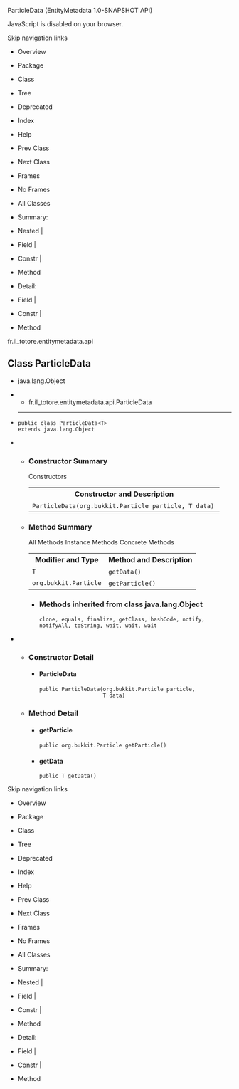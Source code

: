ParticleData (EntityMetadata 1.0-SNAPSHOT API)

JavaScript is disabled on your browser.

Skip navigation links

 *  Overview
 *  Package
 *  Class
 *  Tree
 *  Deprecated
 *  Index
 *  Help

 *  Prev Class
 *  Next Class

 *  Frames
 *  No Frames

 *  All Classes

 *  Summary:
 *  Nested |
 *  Field |
 *  Constr |
 *  Method

 *  Detail:
 *  Field |
 *  Constr |
 *  Method

fr.il\_totore.entitymetadata.api

## Class ParticleData<T> ##

 *  java.lang.Object
 *   *  fr.il\_totore.entitymetadata.api.ParticleData<T>

 *  --------------------
    
      
    
    
        public class ParticleData<T>
        extends java.lang.Object

 *   *  ### Constructor Summary ###
        
        <table> 
         <span>Constructors</span>
         <span>&nbsp;</span> 
         <tbody>
          <tr> 
           <th>Constructor and Description</th> 
          </tr> 
          <tr> 
           <td><code><span><a rel="nofollow">ParticleData</a></span>(org.bukkit.Particle&nbsp;particle, <a title="type parameter in ParticleData" rel="nofollow">T</a>&nbsp;data)</code>&nbsp;</td> 
          </tr> 
         </tbody>
        </table>
    
     *  ### Method Summary ###
        
        <table> 
         <span><span>All Methods</span><span>&nbsp;</span></span>
         <span><span><a rel="nofollow">Instance Methods</a></span><span>&nbsp;</span></span>
         <span><span><a rel="nofollow">Concrete Methods</a></span><span>&nbsp;</span></span> 
         <tbody>
          <tr> 
           <th>Modifier and Type</th> 
           <th>Method and Description</th> 
          </tr> 
          <tr> 
           <td><code><a title="type parameter in ParticleData" rel="nofollow">T</a></code></td> 
           <td><code><span><a rel="nofollow">getData</a></span>()</code>&nbsp;</td> 
          </tr> 
          <tr> 
           <td><code>org.bukkit.Particle</code></td> 
           <td><code><span><a rel="nofollow">getParticle</a></span>()</code>&nbsp;</td> 
          </tr> 
         </tbody>
        </table>
        
         *  ### Methods inherited from class java.lang.Object ###
            
            `clone, equals, finalize, getClass, hashCode, notify, notifyAll, toString, wait, wait, wait`

 *   *  ### Constructor Detail ###
        
         *  #### ParticleData ####
            
                public ParticleData(org.bukkit.Particle particle,
                                    T data)
    
     *  ### Method Detail ###
        
         *  #### getParticle ####
            
                public org.bukkit.Particle getParticle()
        
         *  #### getData ####
            
                public T getData()

Skip navigation links

 *  Overview
 *  Package
 *  Class
 *  Tree
 *  Deprecated
 *  Index
 *  Help

 *  Prev Class
 *  Next Class

 *  Frames
 *  No Frames

 *  All Classes

 *  Summary:
 *  Nested |
 *  Field |
 *  Constr |
 *  Method

 *  Detail:
 *  Field |
 *  Constr |
 *  Method